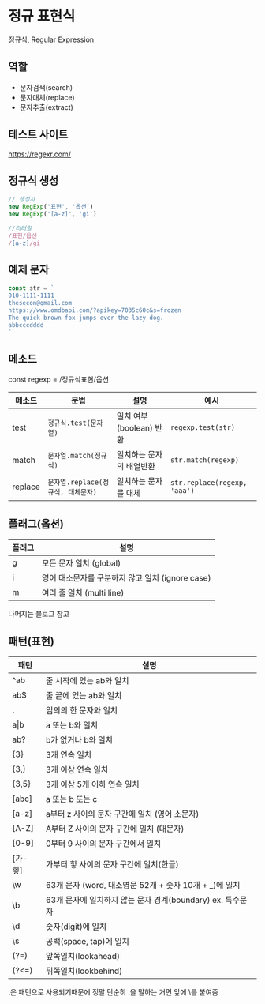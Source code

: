 # 정규 표현식

정규식, Regular Expression

## 역할

- 문자검색(search)
- 문자대체(replace)
- 문자추출(extract)

## 테스트 사이트

https://regexr.com/

## 정규식 생성

```js
// 생성자
new RegExp('표현', '옵션')
new RegExp('[a-z]', 'gi')

//리터럴
/표현/옵션
/[a-z]/gi
```

## 예제 문자

```js
const str = `
010-1111-1111
thesecon@gmail.com
https://www.omdbapi.com/?apikey=7035c60c&s=frozen
The quick brown fox jumps over the lazy dog.
abbcccdddd
`
```

## 메소드

const regexp = /정규식표현/옵션<br>


메소드 | 문법 | 설명 | 예시
--|--|--|--
test | `정규식.test(문자열)` | 일치 여부(boolean) 반환 | `regexp.test(str)`
match | `문자열.match(정규식)` | 일치하는 문자의 배열반환 | `str.match(regexp)`
replace | `문자열.replace(정규식, 대체문자)` | 일치하는 문자를 대체 | `str.replace(regexp, 'aaa')`

## 플래그(옵션)

플래그 | 설명
--|--
g | 모든 문자 일치 (global)
i | 영어 대소문자를 구분하지 않고 일치 (ignore case)
m | 여러 줄 일치 (multi line)

나머지는 블로그 참고 

## 패턴(표현)

패턴 | 설명
--|--
^ab | 줄 시작에 있는 ab와 일치
ab$ | 줄 끝에 있는 ab와 일치
. | 임의의 한 문자와 일치
a\|b | a 또는 b와 일치
ab? | b가 없거나 b와 일치
{3} | 3개 연속 일치
{3,} | 3개 이상 연속 일치
{3,5} | 3개 이상 5개 이하 연속 일치
[abc] | a 또는 b 또는 c 
[a-z] | a부터 z 사이의 문자 구간에 일치 (영어 소문자)
[A-Z] | A부터 Z 사이의 문자 구간에 일치 (대문자)
[0-9] | 0부터 9 사이의 문자 구간에서 일치
[가-힣] | 가부터 힣 사이의 문자 구간에 일치(한글)
\w | 63개 문자 (word, 대소영문 52개 + 숫자 10개 + _)에 일치
\b | 63개 문자에 일치하지 않는 문자 경계(boundary) ex. 특수문자
\d | 숫자(digit)에 일치
\s | 공백(space, tap)에 일치
(?=) | 앞쪽일치(lookahead)
(?<=) | 뒤쪽일치(lookbehind)

.은 패턴으로 사용되기때문에 정말 단순히 .을 말하는 거면 앞에 \를 붙여줌